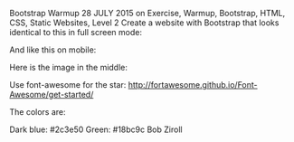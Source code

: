 Bootstrap Warmup
28 JULY 2015 on Exercise, Warmup, Bootstrap, HTML, CSS, Static Websites, Level 2
Create a website with Bootstrap that looks identical to this in full screen mode:

And like this on mobile:

Here is the image in the middle:

Use font-awesome for the star: 
http://fortawesome.github.io/Font-Awesome/get-started/

The colors are:

Dark blue: #2c3e50
Green: #18bc9c
Bob Ziroll